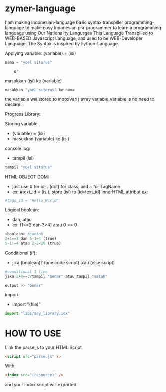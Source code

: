 # zymer-language
I'am making indonesian-language basic syntax transpiller programming-language to make easy Indonesian pra-programmer to learn a programming language using Our Nationality Languages
This Language Transpilled to WEB-BASED Javascript Language, and used to be WEB-Developer Language.
The Syntax is inspired by Python-Language.

Applying variable:
(variable) = (isi)
```python
nama = "yoel sitorus"
```
        or
masukkan (isi) ke (variable)
```python
masukkan "yoel sitorus" ke nama
```
the variable will stored to indoxVar[] array variable
Variable is no need to declare.

Progress Library:

Storing variable
- (variable) = (isi)
- masukkan (variable) ke (isi)


console.log:
- tampil (isi)
```python
tampil "yoel sitorus"
```


HTML OBJECT DOM:
- just use # for id; . (dot) for class; and ~ for TagName
- ex: #text_id = (isi), store (isi) to [id=text_id] innerHTML attribut
ex:
```python
#tags_id = "Hello World"
```

Logical boolean:
- dan, atau
- ex: (1<=2 dan 3>4) atau 0 == 0
```python
<boolean> #contoh
2+1==3 dan 5-1=4 (true)
5-1!=4 atau 2-2<10 (true)
```


Conditional (if):
- jika (boolean)? (one code script) atau (else script)
```python
#conditional 1 line
jika 2+4==3?tampil "benar" atau tampil "salah"

output >> "benar"
```


Import:
- import "(file)"
```python
import "libs/any_library.idx"
```

# HOW TO USE
Link the parse.js to your HTML Script
```html
<script src="parse.js" />
```
With
```html
<indox src="(resource)" /> 
```
and your indox script will exported
